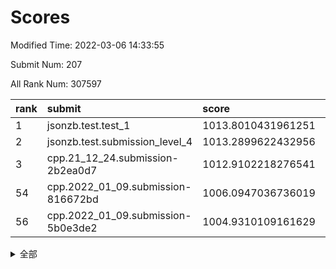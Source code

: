 # Scores

Modified Time: 2022-03-06 14:33:55

Submit Num: 207

All Rank Num: 307597

| rank |               submit               |       score        |       sigma        | pk_num |
| :--- | :--------------------------------- | :----------------- | :----------------- | :----- |
| 1    | jsonzb.test.test_1                 | 1013.8010431961251 | 0.8435863311160803 | 5945   |
| 2    | jsonzb.test.submission_level_4     | 1013.2899622432956 | 0.7907396177168202 | 5946   |
| 3    | cpp.21_12_24.submission-2b2ea0d7   | 1012.9102218276541 | 0.7949281796001242 | 5946   |
| 54   | cpp.2022_01_09.submission-816672bd | 1006.0947036736019 | 0.7246305516078716 | 5942   |
| 56   | cpp.2022_01_09.submission-5b0e3de2 | 1004.9310109161629 | 0.7274273578296625 | 5943   |


<details>
<summary>全部</summary>

| rank |                 submit                 |       score        |       sigma        | pk_num |
| :--- | :------------------------------------- | :----------------- | :----------------- | :----- |
| 1    | jsonzb.test.test_1                     | 1013.8010431961251 | 0.8435863311160803 | 5945   |
| 2    | jsonzb.test.submission_level_4         | 1013.2899622432956 | 0.7907396177168202 | 5946   |
| 3    | cpp.21_12_24.submission-2b2ea0d7       | 1012.9102218276541 | 0.7949281796001242 | 5946   |
| 4    | gobigger.level_3.submission_level_3_27 | 1011.747212593762  | 0.7938862883493765 | 5940   |
| 5    | gobigger.level_3.submission_level_3_22 | 1011.3368626506679 | 0.751433841638978  | 5938   |
| 6    | gobigger.level_3.submission_level_3_10 | 1011.2685774978878 | 0.7631012320940729 | 5945   |
| 7    | gobigger.level_3.submission_level_3_19 | 1011.2363464466737 | 0.7819560010939098 | 5942   |
| 8    | gobigger.level_3.submission_level_3_32 | 1011.1390424598454 | 0.7524112498191567 | 5947   |
| 9    | gobigger.level_3.submission_level_3_4  | 1011.0217789702945 | 0.7649010268847775 | 5944   |
| 10   | gobigger.level_3.submission_level_3_43 | 1010.8937447584999 | 0.7860320986709182 | 5945   |
| 11   | gobigger.level_3.submission_level_3_7  | 1010.856552755813  | 0.766573448318631  | 5946   |
| 12   | gobigger.level_3.submission_level_3_6  | 1010.6513176974917 | 0.7564888197578908 | 5941   |
| 13   | gobigger.level_3.submission_level_3_9  | 1010.5454644457201 | 0.793577713992641  | 5944   |
| 14   | gobigger.level_3.submission_level_3_31 | 1010.457720245069  | 0.7374671058846765 | 5939   |
| 15   | gobigger.level_3.submission_level_3_45 | 1010.4477783119091 | 0.7468419700411286 | 5946   |
| 16   | gobigger.level_3.submission_level_3_12 | 1010.3803641491442 | 0.7514409030401205 | 5945   |
| 17   | gobigger.level_3.submission_level_3_1  | 1010.3392409292582 | 0.7670621617359069 | 5945   |
| 18   | gobigger.level_3.submission_level_3_28 | 1010.3110470873203 | 0.7714328449903433 | 5949   |
| 19   | gobigger.level_3.submission_level_3_23 | 1010.2876753437033 | 0.7578508127172732 | 5939   |
| 20   | gobigger.level_3.submission_level_3_44 | 1010.2269452526318 | 0.7808172769922309 | 5945   |
| 21   | gobigger.level_3.submission_level_3_21 | 1010.1934727649434 | 0.7413457902668487 | 5946   |
| 22   | gobigger.level_3.submission_level_3_0  | 1010.1792174343749 | 0.7597050589337495 | 5940   |
| 23   | gobigger.level_3.submission_level_3_48 | 1010.1570525032364 | 0.7758899834188802 | 5938   |
| 24   | gobigger.level_3.submission_level_3_13 | 1010.087610735534  | 0.7423078825682853 | 5938   |
| 25   | gobigger.level_3.submission_level_3_20 | 1010.0545155899603 | 0.7357366475620917 | 5944   |
| 26   | gobigger.level_3.submission_level_3_38 | 1009.9728333486352 | 0.7630016274046317 | 5941   |
| 27   | gobigger.level_3.submission_level_3_42 | 1009.9604600498315 | 0.7496256382899094 | 5949   |
| 28   | gobigger.level_3.submission_level_3_26 | 1009.8331409916545 | 0.7653513510211085 | 5944   |
| 29   | gobigger.level_3.submission_level_3_29 | 1009.7686656654978 | 0.7877105337557608 | 5942   |
| 30   | gobigger.level_3.submission_level_3_25 | 1009.7469328853249 | 0.7764809512180639 | 5944   |
| 31   | gobigger.level_3.submission_level_3_16 | 1009.742197686024  | 0.7666817578968534 | 5947   |
| 32   | gobigger.level_3.submission_level_3_2  | 1009.6763024357538 | 0.7633183193625067 | 5949   |
| 33   | gobigger.level_3.submission_level_3_49 | 1009.562867314642  | 0.7566671149066881 | 5945   |
| 34   | gobigger.level_3.submission_level_3_17 | 1009.5439962256444 | 0.7490869337239326 | 5951   |
| 35   | gobigger.level_3.submission_level_3_46 | 1009.5413104165422 | 0.7475298340650139 | 5943   |
| 36   | gobigger.level_3.submission_level_3_39 | 1009.5338352773832 | 0.7426003052507391 | 5946   |
| 37   | gobigger.level_3.submission_level_3_47 | 1009.4581182021902 | 0.7412728677742021 | 5948   |
| 38   | gobigger.level_3.submission_level_3_35 | 1009.4198726284552 | 0.7446930307038162 | 5949   |
| 39   | gobigger.level_3.submission_level_3_30 | 1009.3760622462369 | 0.7450675639845562 | 5948   |
| 40   | gobigger.level_3.submission_level_3_34 | 1009.3684316310112 | 0.7532202367806454 | 5941   |
| 41   | gobigger.level_3.submission_level_3_11 | 1009.2501764958653 | 0.7566882103010978 | 5946   |
| 42   | gobigger.level_3.submission_level_3_15 | 1009.2360496174558 | 0.7493319751995884 | 5947   |
| 43   | gobigger.level_3.submission_level_3_8  | 1009.080627702434  | 0.7521124310677224 | 5945   |
| 44   | gobigger.level_3.submission_level_3_37 | 1008.9853640490968 | 0.7211634104801216 | 5941   |
| 45   | gobigger.level_3.submission_level_3_5  | 1008.9571567856347 | 0.729960354186386  | 5947   |
| 46   | gobigger.level_3.submission_level_3_18 | 1008.889781722872  | 0.7273407516985191 | 5943   |
| 47   | gobigger.level_3.submission_level_3_40 | 1008.7828179588431 | 0.7509201969183897 | 5938   |
| 48   | gobigger.level_3.submission_level_3_33 | 1008.7215823901682 | 0.7403673124422291 | 5949   |
| 49   | gobigger.level_3.submission_level_3_41 | 1008.7202566201063 | 0.7303432213447034 | 5942   |
| 50   | gobigger.level_3.submission_level_3_14 | 1008.7131594865951 | 0.7519051089973363 | 5942   |
| 51   | gobigger.level_3.submission_level_3_24 | 1008.6083602695815 | 0.7288930384814519 | 5946   |
| 52   | gobigger.level_3.submission_level_3_3  | 1008.4830050255104 | 0.7311043085410315 | 5943   |
| 53   | gobigger.level_3.submission_level_3_36 | 1008.0225531840919 | 0.7357579754923524 | 5943   |
| 54   | cpp.2022_01_09.submission-816672bd     | 1006.0947036736019 | 0.7246305516078716 | 5942   |
| 55   | gobigger.level_1.submission_level_1_28 | 1005.0804174730162 | 0.7183645888965321 | 5944   |
| 56   | cpp.2022_01_09.submission-5b0e3de2     | 1004.9310109161629 | 0.7274273578296625 | 5943   |
| 57   | gobigger.level_1.submission_level_1_4  | 1004.6090585458506 | 0.7282836207159815 | 5940   |
| 58   | gobigger.level_1.submission_level_1_37 | 1004.5923152588522 | 0.7152495634205663 | 5943   |
| 59   | gobigger.level_1.submission_level_1_5  | 1004.5240971808197 | 0.7077629114151605 | 5948   |
| 60   | gobigger.level_1.submission_level_1_24 | 1004.4821663912724 | 0.7168676539798227 | 5946   |
| 61   | gobigger.level_1.submission_level_1_0  | 1004.3970672002989 | 0.7086815935988899 | 5939   |
| 62   | gobigger.level_1.submission_level_1_17 | 1004.1925937315517 | 0.7152517581363359 | 5937   |
| 63   | gobigger.level_1.submission_level_1_10 | 1004.1699501315476 | 0.7225658460607315 | 5947   |
| 64   | gobigger.level_1.submission_level_1_14 | 1004.1118487293373 | 0.7159548710523858 | 5944   |
| 65   | gobigger.level_1.submission_level_1_27 | 1003.9079933541639 | 0.7174696169802502 | 5949   |
| 66   | gobigger.level_1.submission_level_1_6  | 1003.9002466450902 | 0.7244815069195009 | 5947   |
| 67   | gobigger.level_1.submission_level_1_3  | 1003.876585190507  | 0.7129428463278009 | 5941   |
| 68   | gobigger.level_1.submission_level_1_11 | 1003.8626147684695 | 0.7150466831770989 | 5946   |
| 69   | gobigger.level_1.submission_level_1_34 | 1003.8590951279277 | 0.7167480321487909 | 5945   |
| 70   | gobigger.level_1.submission_level_1_2  | 1003.7680863369578 | 0.7092636518726322 | 5942   |
| 71   | gobigger.level_1.submission_level_1_12 | 1003.6907013945978 | 0.7332190308946048 | 5944   |
| 72   | gobigger.level_1.submission_level_1_36 | 1003.6734277268255 | 0.7231962918889421 | 5941   |
| 73   | gobigger.level_1.submission_level_1_32 | 1003.6094439964317 | 0.7146340909894885 | 5945   |
| 74   | gobigger.level_1.submission_level_1_33 | 1003.5247903930652 | 0.729138508377691  | 5941   |
| 75   | gobigger.level_1.submission_level_1_41 | 1003.4804332869346 | 0.7141250465020262 | 5946   |
| 76   | gobigger.level_1.submission_level_1_47 | 1003.4568948062357 | 0.7177917722367866 | 5945   |
| 77   | gobigger.level_1.submission_level_1_21 | 1003.4174837197121 | 0.7168865346121388 | 5948   |
| 78   | gobigger.level_1.submission_level_1_7  | 1003.4100798274859 | 0.7147275820981777 | 5942   |
| 79   | gobigger.level_1.submission_level_1_42 | 1003.3727817753598 | 0.7108582485686964 | 5946   |
| 80   | gobigger.level_1.submission_level_1_16 | 1003.3609841547762 | 0.7261881992366669 | 5940   |
| 81   | gobigger.level_1.submission_level_1_15 | 1003.3530578983583 | 0.7158891001811637 | 5944   |
| 82   | gobigger.level_1.submission_level_1_43 | 1003.3420752672127 | 0.7235885774687598 | 5945   |
| 83   | gobigger.level_1.submission_level_1_44 | 1003.318823972386  | 0.7345942071899999 | 5947   |
| 84   | gobigger.level_1.submission_level_1_39 | 1003.3135650813063 | 0.7195805396134368 | 5942   |
| 85   | gobigger.level_1.submission_level_1_49 | 1003.233380476938  | 0.7090087557882154 | 5943   |
| 86   | gobigger.level_1.submission_level_1_26 | 1003.1361160574672 | 0.7133552823265025 | 5949   |
| 87   | gobigger.level_1.submission_level_1_9  | 1003.1342596764898 | 0.7181865940896563 | 5941   |
| 88   | gobigger.level_1.submission_level_1_8  | 1003.0910120826562 | 0.7182871790312071 | 5945   |
| 89   | gobigger.level_1.submission_level_1_30 | 1003.023420943118  | 0.7226745072547225 | 5948   |
| 90   | gobigger.level_1.submission_level_1_35 | 1002.904677192834  | 0.717884690379913  | 5942   |
| 91   | gobigger.level_1.submission_level_1_48 | 1002.8745708066307 | 0.7118223298415332 | 5944   |
| 92   | gobigger.level_1.submission_level_1_46 | 1002.8223462826649 | 0.7143991658614887 | 5942   |
| 93   | gobigger.level_1.submission_level_1_25 | 1002.8169330660016 | 0.7133703057629065 | 5946   |
| 94   | gobigger.level_1.submission_level_1_18 | 1002.7427878281718 | 0.7115507595119791 | 5938   |
| 95   | gobigger.level_1.submission_level_1_31 | 1002.73162187581   | 0.7093797279896642 | 5945   |
| 96   | gobigger.level_1.submission_level_1_45 | 1002.7099234590986 | 0.7180562756055969 | 5943   |
| 97   | gobigger.level_1.submission_level_1_22 | 1002.6978013578153 | 0.6977575150623844 | 5943   |
| 98   | gobigger.level_1.submission_level_1_20 | 1002.594142339243  | 0.7044053885881376 | 5943   |
| 99   | gobigger.level_1.submission_level_1_38 | 1002.5330825988024 | 0.7140102528036922 | 5943   |
| 100  | gobigger.level_1.submission_level_1_19 | 1002.5054860326626 | 0.7205592260145194 | 5947   |
| 101  | gobigger.level_1.submission_level_1_1  | 1002.4364977418272 | 0.704258338033994  | 5943   |
| 102  | gobigger.level_1.submission_level_1_40 | 1002.3980509893371 | 0.7229829067415678 | 5944   |
| 103  | gobigger.level_1.submission_level_1_13 | 1002.2927868671395 | 0.7106258404676753 | 5937   |
| 104  | gobigger.level_1.submission_level_1_23 | 1002.0783871366013 | 0.7105888032401834 | 5942   |
| 105  | gobigger.level_1.submission_level_1_29 | 1001.9017848624289 | 0.7210515558559307 | 5941   |
| 106  | gobigger.random.submission_random_28   | 997.6681462755254  | 0.7078530273033767 | 5942   |
| 107  | gobigger.random.submission_random_4    | 997.4340400854587  | 0.7097770531493531 | 5942   |
| 108  | gobigger.random.submission_random_49   | 997.1197806635778  | 0.7159179928702772 | 5942   |
| 109  | gobigger.random.submission_random_46   | 996.8068078631328  | 0.7006481155879666 | 5944   |
| 110  | gobigger.random.submission_random_15   | 996.76615772436    | 0.7159693438687922 | 5948   |
| 111  | gobigger.random.submission_random_20   | 996.7214505250031  | 0.7153919119608327 | 5944   |
| 112  | gobigger.random.submission_random_34   | 996.6601133667864  | 0.7127974975213346 | 5946   |
| 113  | gobigger.random.submission_random_1    | 996.6406657037815  | 0.7038809452632948 | 5947   |
| 114  | gobigger.random.submission_random_42   | 996.6390605176963  | 0.7090544840217308 | 5946   |
| 115  | gobigger.random.submission_random_43   | 996.541746163103   | 0.7035014850377134 | 5943   |
| 116  | gobigger.random.submission_random_24   | 996.5079314085401  | 0.7106960568476706 | 5942   |
| 117  | gobigger.random.submission_random_35   | 996.4751414118838  | 0.7091339465290033 | 5943   |
| 118  | gobigger.random.submission_random_39   | 996.4723490928037  | 0.7076431221771089 | 5943   |
| 119  | gobigger.random.submission_random_29   | 996.4189567612705  | 0.7068778560449067 | 5944   |
| 120  | gobigger.random.submission_random_44   | 996.3279763751668  | 0.7140614406796831 | 5942   |
| 121  | gobigger.random.submission_random_40   | 996.261169926811   | 0.7265031878616555 | 5944   |
| 122  | gobigger.random.submission_random_12   | 996.2556674042471  | 0.7112478164427648 | 5954   |
| 123  | gobigger.random.submission_random_6    | 996.2313697659556  | 0.7132133039668406 | 5945   |
| 124  | gobigger.random.submission_random_33   | 996.2053742760868  | 0.7118521583072573 | 5939   |
| 125  | gobigger.random.submission_random_38   | 996.1822310366127  | 0.7000609291484297 | 5947   |
| 126  | gobigger.random.submission_random_36   | 996.1743924742619  | 0.7179319634454605 | 5940   |
| 127  | gobigger.random.submission_random_14   | 996.1435415839484  | 0.7179647934825273 | 5946   |
| 128  | gobigger.random.submission_random_26   | 996.0965773737445  | 0.7044171682388866 | 5947   |
| 129  | gobigger.random.submission_random_22   | 996.064391601482   | 0.7004092135655924 | 5943   |
| 130  | gobigger.random.submission_random_23   | 996.0342450073053  | 0.7062113896288826 | 5943   |
| 131  | gobigger.random.submission_random_2    | 995.970601499407   | 0.7140652361116091 | 5940   |
| 132  | gobigger.random.submission_random_41   | 995.9303918893188  | 0.7256561896598778 | 5944   |
| 133  | gobigger.random.submission_random_9    | 995.8471745065394  | 0.6986821696232093 | 5947   |
| 134  | gobigger.random.submission_random_19   | 995.8265187276792  | 0.7285293188324946 | 5941   |
| 135  | gobigger.random.submission_random_11   | 995.7908590797148  | 0.7140760750679342 | 5942   |
| 136  | gobigger.random.submission_random_21   | 995.7526435428445  | 0.711987211772493  | 5946   |
| 137  | gobigger.random.submission_random_13   | 995.7132712608875  | 0.7258905420317658 | 5945   |
| 138  | gobigger.random.submission_random_3    | 995.6889830399329  | 0.7320772550786642 | 5945   |
| 139  | gobigger.random.submission_random_48   | 995.6801718956171  | 0.7261714712342334 | 5943   |
| 140  | gobigger.random.submission_random_27   | 995.6741413592517  | 0.7189374526646278 | 5946   |
| 141  | gobigger.random.submission_random_45   | 995.647672186324   | 0.7294418685209618 | 5945   |
| 142  | gobigger.random.submission_random_10   | 995.6434267281041  | 0.713639018548933  | 5944   |
| 143  | gobigger.random.submission_random_37   | 995.5545683304913  | 0.708209226830611  | 5947   |
| 144  | gobigger.random.submission_random_32   | 995.5324025321557  | 0.7128477079179016 | 5947   |
| 145  | gobigger.random.submission_random_7    | 995.5028632995903  | 0.7000637277433825 | 5946   |
| 146  | gobigger.random.submission_random_31   | 995.3964664245761  | 0.7235183271128425 | 5939   |
| 147  | gobigger.random.submission_random_0    | 995.3479594803007  | 0.7077579334298659 | 5942   |
| 148  | gobigger.random.submission_random_25   | 995.3029188351052  | 0.715892454873912  | 5948   |
| 149  | gobigger.random.submission_random_18   | 995.2752333241697  | 0.7103065850859399 | 5946   |
| 150  | gobigger.random.submission_random_47   | 995.2152443599817  | 0.7244332761372202 | 5942   |
| 151  | gobigger.random.submission_random_30   | 995.2098085107311  | 0.7151618172161965 | 5941   |
| 152  | gobigger.random.submission_random_16   | 995.062145252736   | 0.7098880726996406 | 5948   |
| 153  | gobigger.random.submission_random_5    | 994.9951281206206  | 0.7385584144185467 | 5940   |
| 154  | gobigger.random.submission_random_8    | 994.9512316557367  | 0.7204677452363984 | 5941   |
| 155  | gobigger.random.submission_random_17   | 994.8396612042615  | 0.7088587000572535 | 5943   |
| 156  | gobigger.level_2.submission_level_2_8  | 993.9361523265422  | 0.7296650973389142 | 5942   |
| 157  | gobigger.level_2.submission_level_2_44 | 993.3788862785945  | 0.7215714504192461 | 5940   |
| 158  | gobigger.level_2.submission_level_2_14 | 993.1645448063975  | 0.7398229696824522 | 5944   |
| 159  | gobigger.level_2.submission_level_2_11 | 993.1303787012878  | 0.7151220295466838 | 5946   |
| 160  | gobigger.level_2.submission_level_2_42 | 993.0028859930862  | 0.7417397439774226 | 5945   |
| 161  | gobigger.level_2.submission_level_2_30 | 993.0007976447536  | 0.7381149968000942 | 5943   |
| 162  | gobigger.level_2.submission_level_2_12 | 992.9991045245246  | 0.7375925709817811 | 5943   |
| 163  | gobigger.level_2.submission_level_2_7  | 992.7904427279414  | 0.7486763974740885 | 5945   |
| 164  | gobigger.level_2.submission_level_2_1  | 992.7247476116214  | 0.7356501254911569 | 5943   |
| 165  | gobigger.level_2.submission_level_2_23 | 992.7038577856789  | 0.7458558645420541 | 5944   |
| 166  | gobigger.level_2.submission_level_2_31 | 992.6932093882733  | 0.75437769870635   | 5948   |
| 167  | gobigger.level_2.submission_level_2_22 | 992.5329734139804  | 0.7461395895448141 | 5940   |
| 168  | gobigger.level_2.submission_level_2_24 | 992.5288482953011  | 0.7282198622049474 | 5940   |
| 169  | gobigger.level_2.submission_level_2_20 | 992.4975720053392  | 0.7436806624475456 | 5943   |
| 170  | gobigger.level_2.submission_level_2_18 | 992.447261888655   | 0.7582793404115874 | 5946   |
| 171  | gobigger.level_2.submission_level_2_4  | 992.3362975227866  | 0.7356146917846292 | 5946   |
| 172  | gobigger.level_2.submission_level_2_21 | 992.3140567196651  | 0.7490175484827976 | 5948   |
| 173  | gobigger.level_2.submission_level_2_39 | 992.2657385609824  | 0.7453110086470006 | 5946   |
| 174  | gobigger.level_2.submission_level_2_26 | 992.2403443477767  | 0.7523549156290378 | 5940   |
| 175  | gobigger.level_2.submission_level_2_2  | 992.2120689407262  | 0.7404160377497825 | 5946   |
| 176  | gobigger.level_2.submission_level_2_36 | 992.2113639037115  | 0.743691580991953  | 5942   |
| 177  | gobigger.level_2.submission_level_2_46 | 992.2016940960809  | 0.7667629112951427 | 5947   |
| 178  | gobigger.level_2.submission_level_2_3  | 992.199206487665   | 0.7453831940071183 | 5942   |
| 179  | gobigger.level_2.submission_level_2_15 | 992.1491834197245  | 0.7670377274597655 | 5945   |
| 180  | gobigger.level_2.submission_level_2_0  | 992.1250175776136  | 0.7458257218735572 | 5940   |
| 181  | gobigger.level_2.submission_level_2_19 | 992.1225150931169  | 0.7447330181337944 | 5942   |
| 182  | gobigger.level_2.submission_level_2_10 | 992.1153608639636  | 0.7588906515759593 | 5948   |
| 183  | gobigger.level_2.submission_level_2_29 | 992.1011139454159  | 0.7367495627547449 | 5948   |
| 184  | gobigger.level_2.submission_level_2_5  | 992.0386047765215  | 0.7416064097543389 | 5943   |
| 185  | gobigger.level_2.submission_level_2_33 | 991.9984152235257  | 0.7501574845613764 | 5948   |
| 186  | gobigger.level_2.submission_level_2_9  | 991.9917666133348  | 0.7480643837209895 | 5942   |
| 187  | gobigger.level_2.submission_level_2_37 | 991.9912623098384  | 0.7396522428223558 | 5945   |
| 188  | gobigger.level_2.submission_level_2_41 | 991.9705747312196  | 0.7419909744657177 | 5939   |
| 189  | gobigger.level_2.submission_level_2_6  | 991.9319411538332  | 0.7601781373442366 | 5946   |
| 190  | gobigger.level_2.submission_level_2_47 | 991.8319757359706  | 0.7467910271258814 | 5939   |
| 191  | gobigger.level_2.submission_level_2_17 | 991.6876458252353  | 0.7487806507309166 | 5943   |
| 192  | gobigger.level_2.submission_level_2_34 | 991.651075197365   | 0.7430386420207565 | 5942   |
| 193  | gobigger.level_2.submission_level_2_48 | 991.5216094533981  | 0.7416583334292327 | 5940   |
| 194  | gobigger.level_2.submission_level_2_40 | 991.4920550710491  | 0.7571338859929903 | 5942   |
| 195  | gobigger.level_2.submission_level_2_43 | 991.4624705263458  | 0.767187721603548  | 5945   |
| 196  | gobigger.level_2.submission_level_2_27 | 991.3667809141062  | 0.7350155798335452 | 5941   |
| 197  | gobigger.level_2.submission_level_2_35 | 991.1942692079842  | 0.7428799151714175 | 5945   |
| 198  | gobigger.level_2.submission_level_2_32 | 991.1711436254974  | 0.7614841555030768 | 5947   |
| 199  | gobigger.level_2.submission_level_2_16 | 991.0788115242649  | 0.7637623928566556 | 5944   |
| 200  | gobigger.level_2.submission_level_2_49 | 991.0779167023608  | 0.7752460023422973 | 5944   |
| 201  | gobigger.level_2.submission_level_2_13 | 991.0764577344357  | 0.7478323868499782 | 5947   |
| 202  | gobigger.level_2.submission_level_2_25 | 990.8873657821866  | 0.7807709747738514 | 5942   |
| 203  | gobigger.level_2.submission_level_2_45 | 990.4812867121398  | 0.7647062975072411 | 5945   |
| 204  | gobigger.level_2.submission_level_2_38 | 990.4448679912744  | 0.7504997454501787 | 5943   |
| 205  | gobigger.level_2.submission_level_2_28 | 989.7489078914083  | 0.7560618292250361 | 5943   |
| 206  | gobigger.none.submission_none_0        | 976.3463700347817  | 1.4014099959138964 | 5945   |
| 207  | gobigger.none.submission_none_1        | 976.1428903531885  | 1.3796457970317304 | 5945   |

</details>
